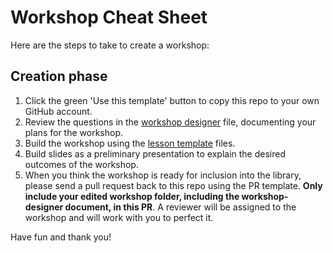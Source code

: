 # Workshop Cheat Sheet

Here are the steps to take to create a workshop:

## Creation phase

1. Click the green 'Use this template' button to copy this repo to your own GitHub account.
1. Review the questions in the [workshop designer](https://github.com/NikoMagafi/WDP_GreenTech/blob/main/workshop/workshop-designer.md) file, documenting your plans for the workshop.
1. Build the workshop using the [lesson template](../workshop/README.md) files.
1. Build slides as a preliminary presentation to explain the desired outcomes of the workshop.
1. When you think the workshop is ready for inclusion into the library, please send a pull request back to this repo using the PR template. **Only include your edited workshop folder, including the workshop-designer document, in this PR**. A reviewer will be assigned to the workshop and will work with you to perfect it.

Have fun and thank you!
